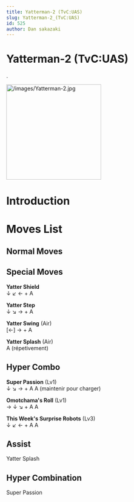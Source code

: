 ```yaml
---
title: Yatterman-2 (TvC:UAS)
slug: Yatterman-2_(TvC:UAS)
id: 525
author: Dan sakazaki
---
```


# Yatterman-2 (TvC:UAS)

.

<img src="/images/Yatterman-2.jpg" title="/images/Yatterman-2.jpg"
width="250" alt="/images/Yatterman-2.jpg" />  

# Introduction

# Moves List

## Normal Moves

## Special Moves

**Yatter Shield**  
↓ ↙ ← + A

**Yatter Step**  
↓ ↘ → + A

**Yatter Swing** (Air)  
\[←\] → + A

**Yatter Splash** (Air)  
A (répetivement)

## Hyper Combo

**Super Passion** (Lv1)  
↓ ↘ → + A A (maintenir pour charger)

**Omotchama's Roll** (Lv1)  
→ ↓ ↘ + A A

**This Week's Surprise Robots** (Lv3)  
↓ ↙ ← + A A

## Assist

Yatter Splash

## Hyper Combination

Super Passion
